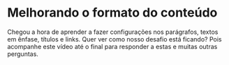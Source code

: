 # Melhorando o formato do conteúdo

Chegou a hora de aprender a fazer configurações nos parágrafos, textos em ênfase, títulos e links. Quer ver como nosso desafio está ficando? Pois acompanhe este vídeo até o final para responder a estas e muitas outras perguntas.
